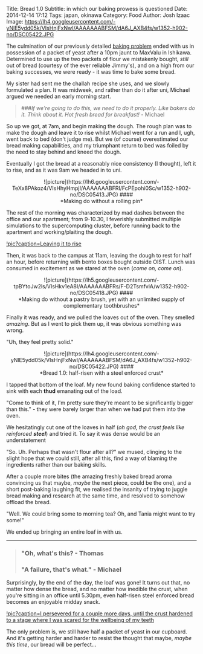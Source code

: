 Title: Bread 1.0
Subtitle: in which our baking prowess is questioned
Date: 2014-12-14 17:12
Tags: japan, okinawa
Category: Food
Author: Josh Izaac
Image: https://lh4.googleusercontent.com/-yNlE5ydd05k/VIsHnjFxNwI/AAAAAAABFSM/dA6J_AXB4fs/w1352-h902-no/DSC05422.JPG

The culmination of our previously detailed [baking problem]({filename}a-story-of-buying-yeast.md) ended with us in possession of a packet of yeast after a 10pm jaunt to MaxValu in Ishikawa. Determined to use up the two packets of flour we mistakenly bought, *still* out of bread (courtesy of the ever reliable Jimmy's), and on a high from our baking successes, we were ready - it was time to bake some bread.

My sister had sent me the challah recipe she uses, and we slowly formulated a plan. It was midweek, and rather than do it after uni, Michael argued we needed an early morning start.

> ###*If we're going to do this, we need to do it properly. Like bakers do it. Think about it. Hot fresh bread for breakfast!* - Michael

So up we got, at 7am, and begin making the dough. The rough plan was to make the dough and leave it to rise whilst Michael went for a run and I, ugh, went back to bed (don't judge me). But we (of course) overestimated our bread making capabilities, and my triumphant return to bed was foiled by the need to stay behind and kneed the dough.

Eventually I got the bread at a reasonably nice consistency (I thought), left it to rise, and as it was 9am we headed in to uni.

<center>
![picture](https://lh6.googleusercontent.com/-TeXx8PAkoz4/VIsHhyHmpjI/AAAAAAABFRI/FcPEpohi0Sc/w1352-h902-no/DSC05413.JPG)
####<div align=center>*Making do without a rolling pin*</div>
</center>

The rest of the morning was characterized by mad dashes between the office and our apartment; from 9-10.30, I feverishly submitted multiple simulations to the supercomputing cluster, before running back to the apartment and working/plaiting the dough.

[!pic?caption=Leaving it to rise](https://lh5.googleusercontent.com/-WvtesHbkBTI/VIsHibHjhnI/AAAAAAABFRQ/XB_Sv-iwKHc/w1352-h902-no/DSC05414.JPG)

Then, it was back to the campus at 11am, leaving the dough to rest for half an hour, before returning with bento boxes bought outside OIST. Lunch was consumed in excitement as we stared at the oven (*come on, come on*).

<center>
![picture](https://lh5.googleusercontent.com/-tpBYtoJw2ls/VIsHkv1eA8I/AAAAAAABFRs/F-D2TsmfviA/w1352-h902-no/DSC05418.JPG)
####<div align=center>*Making do without a pastry brush, yet with an unlimited supply of complementary toothbrushes*</div>
</center>

Finally it was ready, and we pulled the loaves out of the oven. They smelled *amazing*. But as I went to pick them up, it was obvious something was wrong.

"Uh, they feel pretty solid."

<center>
![picture](https://lh4.googleusercontent.com/-yNlE5ydd05k/VIsHnjFxNwI/AAAAAAABFSM/dA6J_AXB4fs/w1352-h902-no/DSC05422.JPG)
####<div align=center>*Bread 1.0: half-risen with a steel enforced crust*</div>
</center>

I tapped that bottom of the loaf. My new found baking confidence started to sink with each **thud** emanating out of the load. 

"Come to think of it, I'm pretty sure they're meant to be significantly bigger than this." - they were barely larger than when we had put them into the oven.

We hesitatingly cut one of the loaves in half (*oh god, the crust feels like reinforced **steel***) and tried it. To say it was dense would be an understatement

"So. Uh. Perhaps that wasn't flour after all?" we mused, clinging to the slight hope that we could still, after all this, find a way of blaming the ingredients rather than our baking skills.

After a couple more bites (the amazing freshly baked bread aroma convincing us that maybe, *maybe* the next piece, could be the one), and a short post-baking laughing fit, we realised the insanity of trying to juggle bread making and research at the same time, and resolved to somehow offload the bread.

"Well. We could bring some to morning tea? Oh, and Tania might want to try some!"

We ended up bringing an entire loaf in with us.

---------------------------------------------

>### "Oh, what's this? - Thomas
>### "A failure, that's what." - Michael

Surprisingly, by the end of the day, the loaf was gone! It turns out that, no matter how dense the bread, and no matter how inedible the crust, when you're sitting in an office until 5.30pm, even half-risen steel enforced bread becomes an enjoyable midday snack.

[!pic?caption=I persevered for a couple more days, until the crust hardened to a stage where I was scared for the wellbeing of my teeth](https://lh4.googleusercontent.com/-jU6xaiKvEbA/VIsHoEjP3PI/AAAAAAABFSU/lAJZkbev_Z4/w1352-h902-no/DSC05424.JPG)

The only problem is, we still have half a packet of yeast in our cupboard. And it's getting harder and harder to resist the thought that maybe, *maybe this time*, our bread will be perfect...